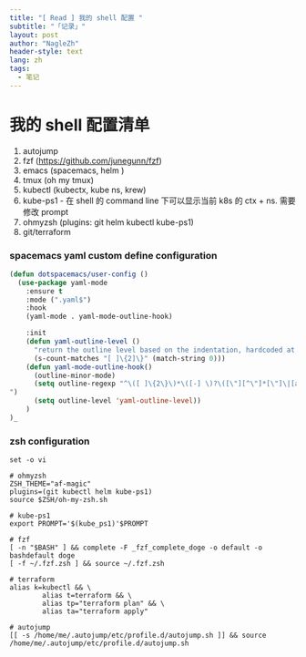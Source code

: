 ```yaml
---
title: "[ Read ] 我的 shell 配置 "
subtitle: "「记录」"
layout: post
author: "NagleZh"
header-style: text
lang: zh
tags:
  - 笔记
---
```



# 我的 shell 配置清单

1. autojump
2. fzf (https://github.com/junegunn/fzf)
3. emacs (spacemacs, helm )
4. tmux (oh my tmux)
5. kubectl (kubectx, kube ns, krew)
6. kube-ps1 - 在 shell 的 command line 下可以显示当前 k8s 的 ctx + ns. 需要修改 prompt   
7. ohmyzsh (plugins: git helm kubectl kube-ps1)
8. git/terraform


### spacemacs yaml custom define configuration

```lisp
(defun dotspacemacs/user-config ()
  (use-package yaml-mode
    :ensure t
    :mode (".yaml$")
    :hook
    (yaml-mode . yaml-mode-outline-hook)

    :init
    (defun yaml-outline-level ()
      "return the outline level based on the indentation, hardcoded at 2 spaces."
      (s-count-matches "[ ]\{2]\}" (match-string 0)))
    (defun yaml-mode-outline-hook()
      (outline-minor-mode)
      (setq outline-regexp "^\([ ]\{2\}\)*\([-] \)?\([\"][^\"]*[\"]\|[a-zA-Z0-9_-]*\): *\([>|]\|&[a-zA-Z0-9_-]*\)?$\
")
      (setq outline-level 'yaml-outline-level))
    )
)_
```

### zsh configuration
```shell
set -o vi

# ohmyzsh
ZSH_THEME="af-magic"
plugins=(git kubectl helm kube-ps1)
source $ZSH/oh-my-zsh.sh

# kube-ps1
export PROMPT='$(kube_ps1)'$PROMPT

# fzf
[ -n "$BASH" ] && complete -F _fzf_complete_doge -o default -o bashdefault doge
[ -f ~/.fzf.zsh ] && source ~/.fzf.zsh

# terraform
alias k=kubectl && \
        alias t=terraform && \
        alias tp="terraform plan" && \
        alias ta="terraform apply"

# autojump
[[ -s /home/me/.autojump/etc/profile.d/autojump.sh ]] && source /home/me/.autojump/etc/profile.d/autojump.sh

```
